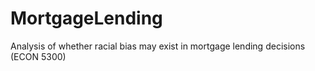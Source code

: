 # MortgageLending
Analysis of whether racial bias may exist in mortgage lending decisions (ECON 5300) 

